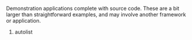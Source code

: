 <properties date="2016-05-10"
SortOrder="1"
/>

Demonstration applications complete with source code.
These are a bit larger than straightforward examples, and may involve another framework or application.

1. autolist
